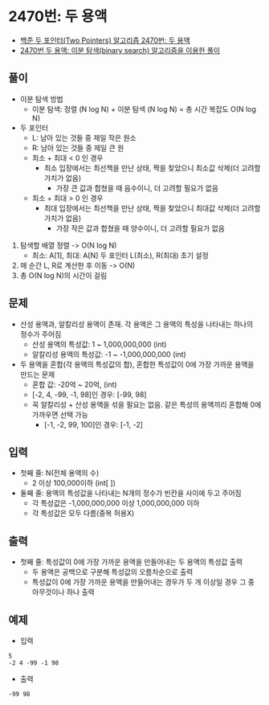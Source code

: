 # 2470번: 두 용액
- [백준 두 포인터(Two Pointers) 알고리즘 2470번: 두 용액](https://www.acmicpc.net/problem/2470)
- [2470번 두 용액: 이분 탐색(binary search) 알고리즘을 이용한 풀이](https://github.com/ykmxxi/Algorithm-study/tree/main/Baekjoon/src/%EC%9D%B4%EB%B6%84%ED%83%90%EC%83%89/%EB%91%90%EC%9A%A9%EC%95%A1)

## 풀이
- 이분 탐색 방법
  - 이분 탐색: 정렬 (N log N) + 이분 탐색 (N log N) = 총 시간 복잡도 O(N log N)
- 두 포인터
  - L: 남아 있는 것들 중 제일 작은 원소
  - R: 남아 있는 것들 중 제일 큰 원
  - 최소 + 최대 < 0 인 경우
    - 최소 입장에서는 최선책을 만난 상태, 짝을 찾았으니 최소값 삭제(더 고려할 가치가 없음)
      - 가장 큰 값과 합쳤을 때 음수이니, 더 고려할 필요가 없음
  - 최소 + 최대 > 0 인 경우
    - 최대 입장에서는 최선책을 만난 상태, 짝을 찾았으니 최대값 삭제(더 고려할 가치가 없음)
      - 가장 작은 값과 합쳤을 때 양수이니, 더 고려할 필요가 없음
1. 탐색할 배열 정렬 -> O(N log N)
   - 최소: A[1], 최대: A[N] 두 포인터 L(최소), R(최대) 초기 설정
2. 매 순간 L, R로 계산한 후 이동 -> O(N)
3. 총 O(N log N)의 시간이 걸림

## 문제
- 산성 용액과, 알칼리성 용액이 존재. 각 용액은 그 용액의 특성을 나타내는 하나의 정수가 주어짐
  - 산성 용액의 특성값: 1 ~ 1,000,000,000 (int)
  - 알칼리성 용액의 특성값: -1 ~ -1,000,000,000 (int)
- 두 용액을 혼합(각 용액의 특성값의 합), 혼합한 특성값이 0에 가장 가까운 용액을 만드는 문제
  - 혼합 값: -20억 ~ 20억, (int)
  - [-2, 4, -99, -1, 98]인 경우: [-99, 98]
  - 꼭 알칼리성 + 산성 용액을 섞을 필요는 없음. 같은 특성의 용액끼리 혼합해 0에 가까우면 선택 가능
    - [-1, -2, 99, 100]인 경우: [-1, -2]

## 입력
- 첫째 줄: N(전체 용액의 수)
  - 2 이상 100,000이하 (int[ ])
- 둘째 줄: 용액의 특성값을 나타내는 N개의 정수가 빈칸을 사이에 두고 주어짐
  - 각 특성값은 -1,000,000,000 이상 1,000,000,000 이하
  - 각 특성값은 모두 다름(중복 허용X)

## 출력
- 첫째 줄: 특성값이 0에 가장 가까운 용액을 만들어내는 두 용액의 특성값 출력
  - 두 용액은 공백으로 구분해 특성값의 오름차순으로 출력
  - 특성값이 0에 가장 가까운 용액을 만들어내는 경우가 두 개 이상일 경우 그 중 아무것이나 하나 출력

## 예제
- 입력
```text
5
-2 4 -99 -1 98
```
- 출력
```text
-99 98
```